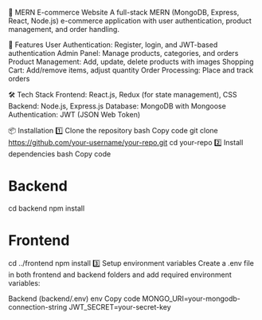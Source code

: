🛒 MERN E-commerce Website
A full-stack MERN (MongoDB, Express, React, Node.js) e-commerce application with user authentication, product management, and order handling.

🚀 Features
User Authentication: Register, login, and JWT-based authentication
Admin Panel: Manage products, categories, and orders
Product Management: Add, update, delete products with images
Shopping Cart: Add/remove items, adjust quantity
Order Processing: Place and track orders

🛠 Tech Stack
Frontend: React.js, Redux (for state management), CSS
Backend: Node.js, Express.js
Database: MongoDB with Mongoose
Authentication: JWT (JSON Web Token)

📦 Installation
1️⃣ Clone the repository
bash
Copy code
git clone https://github.com/your-username/your-repo.git
cd your-repo
2️⃣ Install dependencies
bash
Copy code
# Backend
cd backend
npm install

# Frontend
cd ../frontend
npm install
3️⃣ Setup environment variables
Create a .env file in both frontend and backend folders and add required environment variables:

Backend (backend/.env)
env
Copy code
MONGO_URI=your-mongodb-connection-string
JWT_SECRET=your-secret-key
